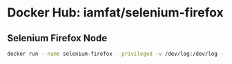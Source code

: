 Docker Hub: iamfat/selenium-firefox
===========

## Selenium Firefox Node
```bash
docker run --name selenium-firefox --privileged -v /dev/log:/dev/log --link selenium-hub:selenium-hub -d iamfat/selenium-firefox
```